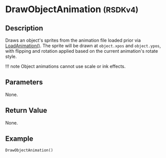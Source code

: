 # DrawObjectAnimation <small>(RSDKv4)</small>

## Description
Draws an object's sprites from the animation file loaded prior via [LoadAnimation()](LoadAnimation.md). The sprite will be drawn at `object.xpos` and `object.ypos`, with flipping and rotation applied based on the current animation's rotate style.

!!! note
    Object animations cannot use scale or ink effects.

## Parameters
None.

## Return Value
None.

## Example
```
DrawObjectAnimation()
```
